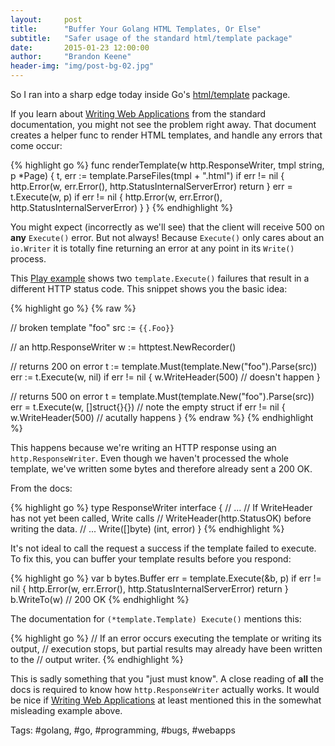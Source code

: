 ```yaml
---
layout:     post
title:      "Buffer Your Golang HTML Templates, Or Else"
subtitle:   "Safer usage of the standard html/template package"
date:       2015-01-23 12:00:00
author:     "Brandon Keene"
header-img: "img/post-bg-02.jpg"
---
```


So I ran into a sharp edge today inside Go's
[html/template](http://golang.org/pkg/html/template/) package.

If you learn about [Writing Web Applications](https://golang.org/doc/articles/wiki/) 
from the standard documentation, you might not see the problem right away. That 
document creates a helper func to render HTML templates, and handle any errors 
that come occur:

{% highlight go %}
func renderTemplate(w http.ResponseWriter, tmpl string, p *Page) {
    t, err := template.ParseFiles(tmpl + ".html")
    if err != nil {
        http.Error(w, err.Error(), http.StatusInternalServerError)
        return
    }
    err = t.Execute(w, p)
    if err != nil {
        http.Error(w, err.Error(), http.StatusInternalServerError)
  }
}
{% endhighlight %}

You might expect (incorrectly as we'll see) that the client will receive 500 on 
__any__ `Execute()` error. But not always! Because `Execute()` only cares about
an `io.Writer` it is totally fine returning an error at any point in its
`Write()` process.

This [Play example](http://play.golang.org/p/fBcfegyZEB) shows two
`template.Execute()` failures that result in a different HTTP status code. This
snippet shows you the basic idea:

{% highlight go %}
{% raw %}

// broken template "foo"
src := `{{.Foo}}`

// an http.ResponseWriter
w := httptest.NewRecorder()

// returns 200 on error
t := template.Must(template.New("foo").Parse(src))
err := t.Execute(w, nil)
if err != nil {
  w.WriteHeader(500) // doesn't happen
}

// returns 500 on error
t = template.Must(template.New("foo").Parse(src))
err = t.Execute(w, []struct{}{}) // note the empty struct
if err != nil {
  w.WriteHeader(500) // acutally happens
}
{% endraw %}
{% endhighlight %}

This happens because we're writing an HTTP response using an
`http.ResponseWriter`. Even though we haven't processed the whole template,
we've written some bytes and therefore already sent a 200 OK. 

From the docs:

{% highlight go %}
type ResponseWriter interface {
    // ...
    // If WriteHeader has not yet been called, Write calls 
    // WriteHeader(http.StatusOK) before writing the data.
    // ...
    Write([]byte) (int, error)
}
{% endhighlight %}

It's not ideal to call the request a success if the template failed to execute.
To fix this, you can buffer your template results before you respond:

{% highlight go %}
var b bytes.Buffer
err = template.Execute(&b, p)
if err != nil {
  http.Error(w, err.Error(), http.StatusInternalServerError)
  return
}
b.WriteTo(w) // 200 OK
{% endhighlight %}

The documentation for `(*template.Template) Execute()` mentions this:

{% highlight go %}
// If an error occurs executing the template or writing its output,
// execution stops, but partial results may already have been written to the 
// output writer.
{% endhighlight %}

This is sadly something that you "just must know". A close reading of __all__
the docs is required to know how `http.ResponseWriter` actually works. It would
be nice if [Writing Web Applications](https://golang.org/doc/articles/wiki/) at
least mentioned this in the somewhat misleading example above.

Tags: #golang, #go, #programming, #bugs, #webapps